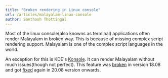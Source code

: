 ```yaml
---
title: "Broken rendering in Linux console"
url: /articles/malayalam-linux-console
author: Santhosh Thottingal
---
```


Most of the linux console(also knowns as terminal) applications often render Malayalam in broken way. This is because of missing complex script rendering support. Malayalam is one of the complex script languages in the world.

An exception for this is KDE's [Konsole][1]. It can render Malayalam without much issues(though not perfect). This feature was [broken][2] in version 18.08 and got [fixed][2] again in 20.08 version onwards.

[1]: https://kde.org/applications/en/system/org.kde.konsole
[2]: https://bugs.kde.org/show_bug.cgi?id=401094
